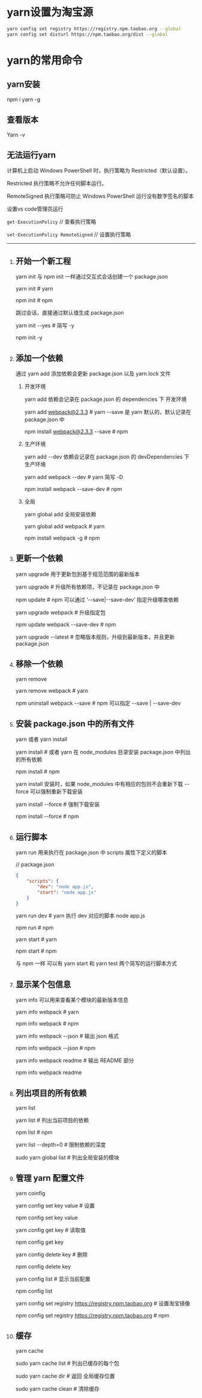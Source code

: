 # yarn设置为淘宝源

```bash
yarn config set registry https://registry.npm.taobao.org --global
yarn config set disturl https://npm.taobao.org/dist --global
```

# yarn的常用命令

## yarn安装

npm i yarn -g

## 查看版本

Yarn -v

## 无法运行yarn

计算机上启动 Windows PowerShell 时，执行策略为 Restricted（默认设置）。

Restricted 执行策略不允许任何脚本运行。

RemoteSigned 执行策略可防止 Windows PowerShell 运行没有数字签名的脚本

设置vs code管理员运行

`get-ExecutionPolicy` // 查看执行策略

`set-ExecutionPolicy RemoteSigned` // 设置执行策略

------

1. ## 开始一个新工程

    yarn init 与 npm init 一样通过交互式会话创建一个 package.json

    yarn init # yarn

    npm init # npm

    跳过会话，直接通过默认值生成 package.json

    yarn init --yes # 简写 -y

    npm init -y

2. ## 添加一个依赖

    通过 yarn add 添加依赖会更新 package.json 以及 yarn.lock 文件

    1. 开发环境

        yarn add <packageName> 依赖会记录在 package.json 的 dependencies 下 开发环境

        yarn add webpack@2.3.3 # yarn --save 是 yarn 默认的，默认记录在 package.json 中

        npm install webpack@2.3.3 --save # npm

    2. 生产环境

        yarn add <packageName> --dev 依赖会记录在 package.json 的 devDependencies 下 生产环境

        yarn add webpack --dev # yarn 简写 -D

        npm install webpack --save-dev # npm

    3.  全局

        yarn global add <packageName> 全局安装依赖

        yarn global add webpack # yarn

        npm install webpack -g # npm

3.  ## 更新一个依赖

    yarn upgrade 用于更新包到基于规范范围的最新版本

    yarn upgrade # 升级所有依赖项，不记录在 package.json 中

    npm update # npm 可以通过 ‘--save|--save-dev’ 指定升级哪类依赖

    yarn upgrade webpack # 升级指定包

    npm update webpack --save-dev # npm

    yarn upgrade --latest # 忽略版本规则，升级到最新版本，并且更新 package.json

4. ## 移除一个依赖

    yarn remove <packageName>

    yarn remove webpack # yarn

    npm uninstall webpack --save # npm 可以指定 --save | --save-dev

5. ## 安装 package.json 中的所有文件

    yarn 或者 yarn install

    yarn install # 或者 yarn 在 node_modules 目录安装 package.json 中列出的所有依赖

    npm install # npm

    yarn install 安装时，如果 node_modules 中有相应的包则不会重新下载 --force 可以强制重新下载安装

    yarn install --force # 强制下载安装

    npm install --force # npm

6. ## 运行脚本

    yarn run 用来执行在 package.json 中 scripts 属性下定义的脚本

    // package.json

    ```json
    {
        "scripts": {
            "dev": "node app.js",
            "start": "node app.js"
        }
    }
    ```

    yarn run dev # yarn 执行 dev 对应的脚本 node app.js

    npm run # npm

    yarn start # yarn

    npm start # npm

    与 npm 一样 可以有 yarn start 和 yarn test 两个简写的运行脚本方式

7. ## 显示某个包信息

    yarn info <packageName> 可以用来查看某个模块的最新版本信息

    yarn info webpack # yarn

    npm info webpack # npm

    yarn info webpack --json # 输出 json 格式

    npm info webpack --json # npm

    yarn info webpack readme # 输出 README 部分

    npm info webpack readme

8. ## 列出项目的所有依赖

    yarn list

    yarn list # 列出当前项目的依赖

    npm list # npm

    yarn list --depth=0 # 限制依赖的深度

    sudo yarn global list # 列出全局安装的模块

9. ## 管理 yarn 配置文件

    yarn coinfig

    yarn config set key value # 设置

    npm config set key value

    yarn config get key # 读取值

    npm config get key

    yarn config delete key # 删除

    npm config delete key

    yarn config list # 显示当前配置

    npm config list

    yarn config set registry https://registry.npm.taobao.org # 设置淘宝镜像

    npm config set registry https://registry.npm.taobao.org # npm

10. ## 缓存

    yarn cache

    sudo yarn cache list # 列出已缓存的每个包

    sudo yarn cache dir # 返回 全局缓存位置

    sudo yarn cache clean # 清除缓存